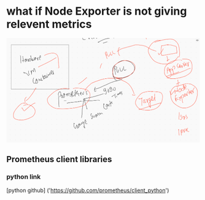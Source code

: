 # what if Node Exporter is not giving relevent metrics 

<img src="noderel.png">

## Prometheus client libraries 

### python link 

[python github] ('https://github.com/prometheus/client_python')

